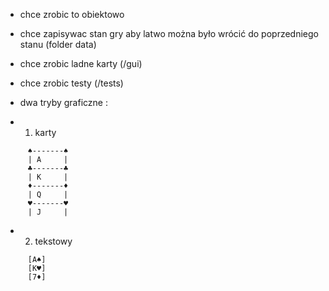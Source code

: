 - chce zrobic to obiektowo

- chce zapisywac stan gry aby latwo można było wrócić do poprzedniego stanu (folder data)

- chce zrobic ladne karty (/gui)

- chce zrobic testy (/tests)

- dwa tryby graficzne :
- 1. karty
```
     ♠-------♠
     | A     |
     ♣-------♣
     | K     |
     ♦-------♦
     | Q     |
     ♥-------♥
     | J     |
```
- 2. tekstowy
```
     [A♠]
     [K♥]
     [7♦]
```